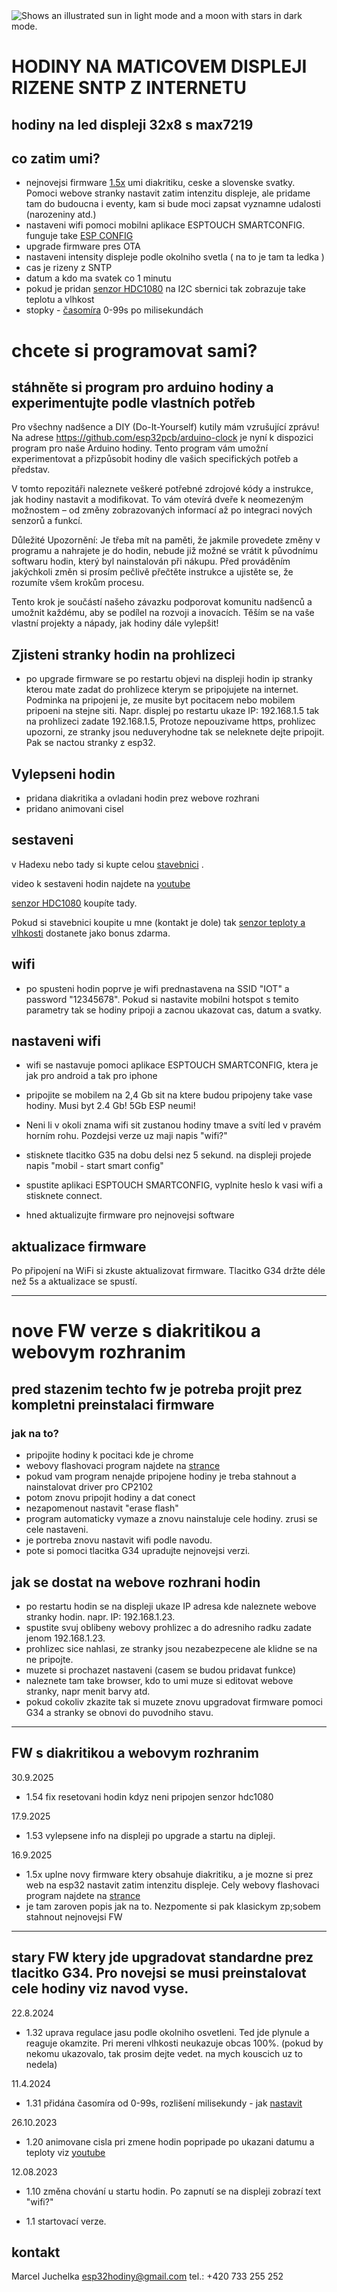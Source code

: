 <picture>
  <source media="(prefers-color-scheme: dark)" srcset="https://github.com/esp32pcb/hodiny/blob/main/cas%20vecer.jpg">
  <source media="(prefers-color-scheme: light)" srcset="https://github.com/esp32pcb/hodiny/blob/main/hodiny%20svitici%20light.jpg">
  <img alt="Shows an illustrated sun in light mode and a moon with stars in dark mode." src="https://user-images.githubusercontent.com/25423296/163456779-a8556205-d0a5-45e2-ac17-42d089e3c3f8.png">
</picture>

# HODINY NA MATICOVEM DISPLEJI RIZENE SNTP Z INTERNETU 
## hodiny na led displeji 32x8 s max7219

## co zatim umi?
- nejnovejsi firmware [1.5x](https://fota.vipro.cz/flash_full_fw.html) umi diakritiku, ceske a slovenske svatky. Pomoci webove stranky nastavit zatim intenzitu displeje, ale pridame tam do budoucna i eventy, kam si bude moci zapsat vyznamne udalosti (narozeniny atd.)
- nastaveni wifi pomoci mobilni aplikace ESPTOUCH SMARTCONFIG. funguje take [ESP CONFIG](https://play.google.com/store/apps/details?id=com.techbot.smart_config)
- upgrade firmware pres OTA
- nastaveni intensity displeje podle okolniho svetla ( na to je tam ta ledka )
- cas je rizeny z SNTP
- datum a kdo ma svatek co 1 minutu
- pokud je pridan [senzor HDC1080](https://github.com/esp32pcb/hodiny/blob/main/senzorHDC1080_1.jpg) na I2C sbernici tak zobrazuje take teplotu a vlhkost
- stopky - [časomíra](https://youtu.be/6PLG5gm5gp4) 0-99s po milisekundách 

# chcete si programovat sami?
## stáhněte si program pro arduino hodiny a experimentujte podle vlastních potřeb

Pro všechny nadšence a DIY (Do-It-Yourself) kutily mám vzrušující zprávu! Na adrese https://github.com/esp32pcb/arduino-clock je nyní k dispozici program pro naše Arduino hodiny. Tento program vám umožní experimentovat a přizpůsobit hodiny dle vašich specifických potřeb a představ.

V tomto repozitáři naleznete veškeré potřebné zdrojové kódy a instrukce, jak hodiny nastavit a modifikovat. To vám otevírá dveře k neomezeným možnostem – od změny zobrazovaných informací až po integraci nových senzorů a funkcí.

Důležité Upozornění:
Je třeba mít na paměti, že jakmile provedete změny v programu a nahrajete je do hodin, nebude již možné se vrátit k původnímu softwaru hodin, který byl nainstalován při nákupu. Před prováděním jakýchkoli změn si prosím pečlivě přečtěte instrukce a ujistěte se, že rozumíte všem krokům procesu.

Tento krok je součástí našeho závazku podporovat komunitu nadšenců a umožnit každému, aby se podílel na rozvoji a inovacích. Těším se na vaše vlastní projekty a nápady, jak hodiny dále vylepšit!


## Zjisteni stranky hodin na prohlizeci
- po upgrade firmware se po restartu objevi na displeji hodin ip stranky kterou mate zadat do prohlizece kterym se pripojujete na internet.
  Podminka na pripojeni je, ze musite byt pocitacem nebo mobilem pripoeni na stejne siti.
  Napr. displej po restartu ukaze IP: 192.168.1.5 tak na prohlizeci zadate 192.168.1.5, Protoze nepouzivame https, prohlizec upozorni, ze stranky jsou neduveryhodne tak se neleknete dejte pripojit.
  Pak se nactou stranky z esp32.

## Vylepseni hodin
- pridana diakritika a ovladani hodin prez webove rozhrani
- pridano animovani cisel


## sestaveni
v Hadexu nebo tady si kupte celou [stavebnici](https://www.hadex.cz/m304-stavebnice-hodiny-s-esp32-vroom-32-24ghz-wifi--bluetooth) .

video k sestaveni hodin najdete na [youtube](https://www.youtube.com/playlist?list=PLUCHvT3VSIT8nw8vogFUVakzei5OW-S98)

[senzor HDC1080](https://github.com/esp32pcb/hodiny/blob/main/senzorHDC1080_1.jpg) koupíte tady.

Pokud si stavebnici koupite u mne (kontakt je dole) tak [senzor teploty a vlhkosti](https://github.com/esp32pcb/hodiny/blob/main/senzorHDC1080_1.jpg) dostanete jako bonus zdarma.

## wifi
- po spusteni hodin poprve je wifi prednastavena na SSID "IOT" a password "12345678".
  Pokud si nastavite mobilni hotspot s temito parametry tak se hodiny pripoji a zacnou ukazovat cas, datum a svatky.
## nastaveni wifi
- wifi se nastavuje pomoci aplikace ESPTOUCH SMARTCONFIG, ktera je jak pro android a tak pro iphone
- pripojite se mobilem na 2,4 Gb sit na ktere budou pripojeny take vase hodiny. Musi byt 2.4 Gb! 5Gb ESP neumi!

- Neni li v okoli znama wifi sit zustanou hodiny tmave a svítí led v pravém horním rohu. Pozdejsi verze uz maji napis "wifi?"
- stisknete tlacitko G35 na dobu delsi nez 5 sekund. na displeji projede napis "mobil - start smart config"
- spustite aplikaci ESPTOUCH SMARTCONFIG, vyplnite heslo k vasi wifi a stisknete connect.
- hned aktualizujte firmware pro nejnovejsi software

## aktualizace firmware
Po připojení na WiFi si zkuste aktualizovat firmware.
Tlacitko G34 držte déle než 5s a aktualizace se spustí.


----------------------------------------------------------------------------------------------------------------------------------------------------------------------------------
# nove FW verze s diakritikou a webovym rozhranim 

## pred stazenim techto fw je potreba projit prez kompletni preinstalaci firmware 
### jak na to?
- pripojite hodiny k pocitaci kde je chrome
- webovy flashovaci program najdete na [strance](https://fota.vipro.cz/flash_full_fw.html)
- pokud vam program nenajde pripojene hodiny je treba stahnout a nainstalovat driver pro CP2102
- potom znovu pripojit hodiny a dat conect
- nezapomenout nastavit "erase flash"
- program automaticky vymaze a znovu nainstaluje cele hodiny. zrusi se cele nastaveni.
- je portreba znovu nastavit wifi podle navodu.
- pote si pomoci tlacitka G34 upradujte nejnovejsi verzi.

## jak se dostat na webove rozhrani hodin
- po restartu hodin se na displeji ukaze IP adresa kde naleznete webove stranky hodin. napr. IP: 192.168.1.23.
- spustite svuj oblibeny webovy prohlizec a do adresniho radku zadate jenom 192.168.1.23.
- prohlizec sice nahlasi, ze stranky jsou nezabezpecene ale klidne se na ne pripojte.
- muzete si prochazet nastaveni (casem se budou pridavat funkce)
- naleznete tam take browser, kdo to umi muze si editovat webove stranky, napr menit barvy atd.
- pokud cokoliv zkazite tak si muzete znovu upgradovat firmware pomoci G34 a stranky se obnovi do puvodniho stavu.
---------------------------------------------------------------------------------------------------------------------------------------------------------------------------------
## FW s diakritikou a webovym rozhranim
30.9.2025
- 1.54  fix resetovani hodin kdyz neni pripojen senzor hdc1080

17.9.2025
- 1.53  vylepsene info na displeji po upgrade a startu na dipleji. 

16.9.2025
- 1.5x   uplne novy firmware ktery obsahuje diakritiku, a je mozne si prez web na esp32  nastavit zatim intenzitu displeje. Cely webovy flashovaci program najdete na [strance](https://fota.vipro.cz/flash_full_fw.html)
- je tam zaroven popis jak na to. Nezpomente si pak klasickym zp;sobem stahnout nejnovejsi FW

----------------------------------------------------------------------------------------------------------------------------------------------------------------------------------
## stary FW ktery jde upgradovat standardne prez tlacitko G34. Pro novejsi se musi preinstalovat cele hodiny viz navod vyse.
22.8.2024
- 1.32  uprava regulace jasu podle okolniho osvetleni. Ted jde plynule a reaguje okamzite. Pri mereni vlhkosti neukazuje obcas 100%. (pokud by nekomu ukazovalo, tak prosim dejte vedet. na mych kouscich uz to nedela)

11.4.2024
- 1.31  přidána časomíra od 0-99s, rozlišení milisekundy - jak [nastavit](https://youtu.be/hgDsx6DGCJs)

26.10.2023
- 1.20 animovane cisla pri zmene hodin popripade po ukazani datumu a teploty viz [youtube](https://www.youtube.com/playlist?list=PLUCHvT3VSIT8nw8vogFUVakzei5OW-S98)

12.08.2023
- 1.10 změna chování u startu hodin. Po zapnutí se na displeji zobrazí text "wifi?"
  
- 1.1 startovací verze.



## kontakt
Marcel Juchelka
esp32hodiny@gmail.com
tel.: +420 733 255 252




